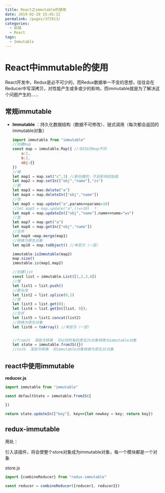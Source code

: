 ```yaml
---
title: React之immutable的使用
date: 2019-02-28 15:45:12
permalink: /pages/3f2913/
categories:
  - 前端
  - React
tags:
  - Immutable
---
```


# React中immutable的使用

React开发中，Redux是必不可少的，而Redux数据单一不变的思想，往往会在Reducer中写深拷贝，对性能产生或多或少的影响，而immutable就是为了解决这个问题产生的......

## 常规immutable

- **Immutable** ：持久化数据结构（数据不可修改）、链式调用（每次都会返回的immutable对象）

  ```js
  import immutable from "immutable"
  //创建map
  const map = immutable.Map({ //与ES6的map不同
      a:1,
      b:2,
      obj:{}
  })
  //增
  let map1 = map.set("c",3) //新创建的，不会影响初始值
  let map2 = map.setIn(["obj","name"],"zs")
  //删
  let map3 = mao.delete("a")
  let map4 = map.deleteIn(["obj","name"])
  //改
  let map5 = map.update("a",params=>params=10)
  //let map5 = map.update("a",()=>10)  ?
  let map6 = map.updateIn(["obj","name"],name=>name="ws")
  //查
  let map7 = map.get("a")
  let map8 = map.getIn(["obj","name"])
  //合并
  let map9 =map.merge(map1)
  //转换为原生对象
  let mp10 = map.toObject() //单层次（一层）

  immutable.isImmutable(map2)
  map.size()
  immutable.is(map1,map2)

  //创建list
  const list = immutable.List([1,2,3,4])
  //增
  let list1 = list.push()
  //删与改
  let list2 = list.splice(0,1)
  //查
  let list3 = list.get(0);
  let list4 = list.getIn([list, 0]);
  //合并
  let list5 = list1.concat(list2)
  //转换为原生对象
  let list6 = toArray() //单层次（一层）


  //fromJS  深层次转换  可以将所有的原生JS对象转换为immutable对象
  let state = immutable.fromJS({})
  //toJS  深层次转换  将immutable对象转换为原生JS对象
  ```



## react中使用immutable

**reducer.js**

```js
import immutable from "immutable"

const defaultState = immutable.fromJS({

})

return state.updateIn(["key"], key=>{let newkey = key; return key})
```

## redux-immutable

用处：

引入该插件，将会使整个store对象成为immutable对象，每一个模块都是一个对象

store.js

```js
import {combineReducer} from "redux-immutable"

const reducer = combineReducer({reducer1, reducer2})
```
